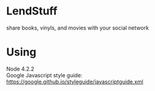 # LendStuff
share books, vinyls, and movies with your social network

# Using
Node 4.2.2 </br>
Google Javascript style guide: https://google.github.io/styleguide/javascriptguide.xml
